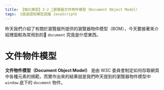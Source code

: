 ```yaml
---
title: 【強化模型】3-2 瀏覽器文件物件模型（Document Object Model）
tags: 《透過認知模型認識 JavaScript》
---
```


昨天我們介紹了有關於瀏覽器所提供的瀏覽器物件模型（BOM），今天要接著來介紹裡面較為常用到的 `document` 究竟是什麼東西。

# 文件物件模型

**文件物件模型（Document Object Model）** 是由 W3C 委員會制定如何存取網頁中各種元素的規範，而實作出來的結果就是我們昨天提到的瀏覽器物件模型中 `window` 底下的 `document` 物件。
